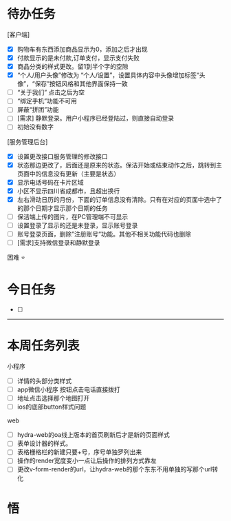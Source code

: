 # 待办任务
[客户端]
- [x] 购物车有东西添加商品显示为0，添加之后才出现
- [x] 付款显示的是未付款,订单支付，显示支付失败
- [x] 商品分类的样式更改。留1到半个字的空隙
- [x] “个人/用户头像”修改为 “个人/设置”，设置具体内容中头像增加标签“头像”，“保存”按钮风格和其他界面保持一致
- [ ] “关于我们” 点击之后为空
- [ ] “绑定手机”功能不可用
- [ ] 屏蔽“拼团”功能
- [ ] [需求] 静默登录。用户小程序已经登陆过，则直接自动登录
- [ ] 初始没有数字

[服务管理后台]
- [x] 设置更改接口服务管理的修改接口
- [x] 状态那边更改了，后面还是原来的状态。保洁开始或结束动作之后，跳转到主页面中的信息没有更新（主要是状态）
- [x] 显示电话号码在卡片区域
- [x] 小区不显示四川省成都市，且超出换行
- [x] 左右滑动日历的月份，下面的订单信息没有清除。只有在对应的页面中选中了的那个日期才显示那个日期的任务
- [ ] 保洁端上传的图片，在PC管理端不可显示
- [ ] 设置登录了显示的还是未登录，显示账号登录
- [ ] 账号登录页面，删除”注册账号“功能。其他不相关功能代码也删除
- [ ] [需求]支持微信登录和静默登录

困难
⭐

# 今日任务
- [ ] 




------
# 本周任务列表
小程序
- [ ] 详情的头部分类样式 
- [ ] app微信小程序 按钮点击电话直接拨打 
- [ ] 地址点击选择那个地图打开 
- [ ] ios的底部button样式问题

web
- [ ] hydra-web的oa线上版本的首页刷新后才是新的页面样式 
- [ ] 表单设计器的样式。
- [ ] 表格栅格栏的新建只要+号，序号单独罗列出来
- [ ] 操作的render宽度变小一点让后操作的排列方式靠左 
- [ ] 更改v-form-render的url，让hydra-web的那个东东不用单独的写那个url转化

# 悟